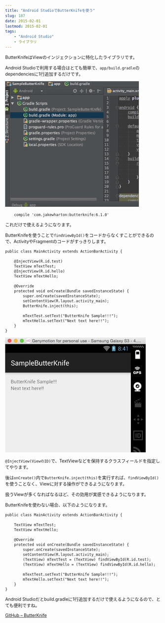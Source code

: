 ```yaml
---
title: "Android StudioでButterKnifeを使う"
slug: 187
date: 2015-02-01
lastmod: 2015-02-01
tags:
    - "Android Studio"
    - ライブラリ
---
```


ButterKnifeはViewのインジェクションに特化したライブラリです。

Android Studioで利用する場合はとても簡単で、`app/build.gradle`のdependenciesに1行追加するだけです。

![app/bulid.gradleに1行追加するだけ](ff92e3b3656b536cebfcda97443b6dba.jpg)


```
    compile 'com.jakewharton:butterknife:6.1.0'
```

これだけで使えるようになります。

ButterKnifeを使うことで`findViewById()`をコードからなくすことができるので、ActivityやFragmentのコードがすっきりします。


```
public class MainActivity extends ActionBarActivity {

    @InjectView(R.id.test)
    TextView mTextTest;
    @InjectView(R.id.hello)
    TextView mTextHello;

    @Override
    protected void onCreate(Bundle savedInstanceState) {
        super.onCreate(savedInstanceState);
        setContentView(R.layout.activity_main);
        ButterKnife.inject(this);

        mTextTest.setText("ButterKnife Sample!!!");
        mTextHello.setText("Next text here!!");
    }
}
```

![ButterKnifeサンプルの実行結果](9270b7fa1d9b4641be521d8806b4259c.jpg)

`@InjectView(ViewのID)`で、TextViewなどを保持するクラスフィールドを指定してやります。

後は`onCreate()`内で`ButterKnife.inject(this)`を実行すれば、`findViewById()`を使うことなく、Viewに対する操作ができるようになります。

扱うViewが多くなればなるほど、その効用が実感できるようになります。

ButterKnifeを使わない場合、以下のようになります。


```
public class MainActivity extends ActionBarActivity {

    TextView mTextTest;
    TextView mTextHello;

    @Override
    protected void onCreate(Bundle savedInstanceState) {
        super.onCreate(savedInstanceState);
        setContentView(R.layout.activity_main);
        (TextView) mTextTest = (TextView) findViewById(R.id.test);
        (TextView) mTextHello = (TextView) findViewById(R.id.hello);

        mTextTest.setText("ButterKnife Sample!!!");
        mTextHello.setText("Next text here!!");
    }
}
```

Android Studioだとbuild.gradleに1行追加するだけで使えるようになるので、とても便利ですね。

<a href="https://github.com/JakeWharton/butterknife">GitHub &#8211; ButterKnife</a>


  